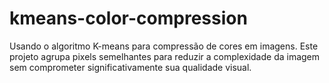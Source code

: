# kmeans-color-compression
Usando o algoritmo K-means para compressão de cores em imagens. Este projeto agrupa pixels semelhantes para reduzir a complexidade da imagem sem comprometer significativamente sua qualidade visual.

